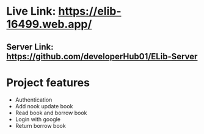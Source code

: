 # Live Link: https://elib-16499.web.app/

## Server Link: https://github.com/developerHub01/ELib-Server

# Project features

- Authentication
- Add nook update book
- Read book and borrow book
- Login with google
- Return borrow book
